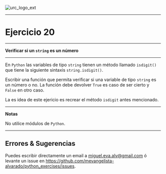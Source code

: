 ![urc_logo_ext](https://github.com/URC-MAC/.github/assets/28746720/1d2b04df-5870-457b-82ab-4eb97ec99e17)
_____

# Ejercicio 20
_____

__Verificar si un `string` es un número__  

_____

En `Python` las variables de tipo `string` tienen un método llamado `isdigit()` que tiene la siguiente sintaxis `string.isdigit()`. 

Escribir una función que permita verificar si una variable de tipo `string` es un número o no. La función debe devolver `True` es caso de ser cierto y `False` en otro caso.  

La es idea de este ejericio es recrear el método `isdigit` antes mencionado.
____

**Notas**  

No utilice módulos de `Python`.

_____

## Errores & Sugerencias

Puedes escribir directamente un email a [miguel.eva.alv@gmail.com](mailto:miguel.eva.alv@gmail.com) ó levante un issue en https://github.com/mevangelista-alvarado/python_exercises/issues.
